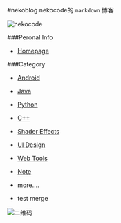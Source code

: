 #nekoblog
nekocode的 `markdown` 博客

![nekocode](http://git.oschina.net/uploads/images/2015/0511/224233_643a775d_8742.png "nekocode")

###Peronal Info
- [Homepage](http://dwz.cn/mark-yueng)

###Category
- [Android](http://git.oschina.net/nekocode/nekoblog/tree/master/category/android)
- [Java](http://git.oschina.net/nekocode/nekoblog/tree/master/category/java)
- [Python](http://git.oschina.net/nekocode/nekoblog/tree/master/category/python)
- [C++](http://git.oschina.net/nekocode/nekoblog/tree/master/category/c++)
- [Shader Effects](http://git.oschina.net/nekocode/nekoblog/tree/master/category/shader)
- [UI Design](http://git.oschina.net/nekocode/nekoblog/tree/master/category/ui)
- [Web Tools](http://git.oschina.net/nekocode/nekoblog/tree/master/category/tool)
- [Note](http://git.oschina.net/nekocode/nekoblog/tree/master/category/note)
- more....

- test merge

![二维码](http://git.oschina.net/uploads/images/2015/0512/222407_1417b5cd_8742.png "二维码")